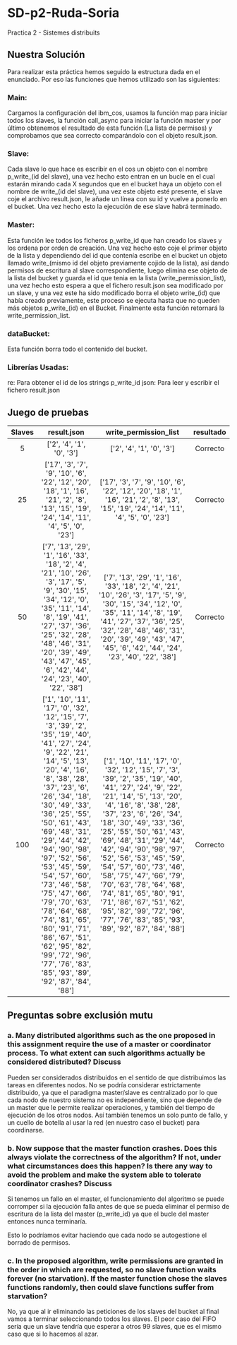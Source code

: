 # SD-p2-Ruda-Soria
Practica 2 - Sistemes distribuits

## Nuestra Solución
Para realizar esta práctica hemos seguido la estructura dada en el enunciado. Por eso las funciones que hemos utilizado son las siguientes: 

### Main:
Cargamos la configuración del ibm_cos, usamos la función map para iniciar todos los slaves, la función call_async para iniciar la función master y por último obtenemos el resultado de esta función (La lista de permisos) y comprobamos que sea correcto comparándolo con el objeto result.json.

### Slave:
Cada slave lo que hace es escribir en el cos un objeto con el nombre p_write_(id del slave), una vez hecho esto entran en un bucle en el cual estarán mirando cada X segundos que en el bucket haya un objeto con el nombre de write_(id del slave), una vez este objeto esté presente, el slave coje el archivo result.json, le añade un línea con su id y vuelve a ponerlo en el bucket.
Una vez hecho esto la ejecución de ese slave habrá terminado.

### Master:
Esta función lee todos los ficheros p_write_id que han creado los slaves y los ordena por orden de creación. Una vez hecho esto coje el primer objeto de la lista y dependiendo del id que contenía escribe en el bucket un objeto llamado write_(mismo id del objeto previamente cojido de la lista), así dando permisos de escritura al slave correspondiente, luego elimina ese objeto de la lista del bucket y guarda el id que tenia en la lista (write_permission_list), una vez hecho esto espera a que el fichero result.json sea modificado por un slave, y una vez este ha sido modificado borra el objeto write_(id) que había creado previamente, este proceso se ejecuta hasta que no queden más objetos p_write_(id) en el Bucket. Finalmente esta función retornará la write_permission_list.

###  dataBucket:
Esta función borra todo el contenido del bucket.
### Librerías Usadas:
re: Para obtener el id de los strings p_write_id
json: Para leer y escribir el fichero result.json

## Juego de pruebas
| Slaves | result.json  | write_permission_list  | resultado
| :-:    | :-----------------------: | :-----------------------: | :---------:
| 5      | ['2', '4', '1', '0', '3'] | ['2', '4', '1', '0', '3'] | Correcto
| 25     | ['17', '3', '7', '9', '10', '6', '22', '12', '20', '18', '1', '16', '21', '2', '8', '13', '15', '19', '24', '14', '11', '4', '5', '0', '23'] | ['17', '3', '7', '9', '10', '6', '22', '12', '20', '18', '1', '16', '21', '2', '8', '13', '15', '19', '24', '14', '11', '4', '5', '0', '23'] | Correcto
| 50     | ['7', '13', '29', '1', '16', '33', '18', '2', '4', '21', '10', '26', '3', '17', '5', '9', '30', '15', '34', '12', '0', '35', '11', '14', '8', '19', '41', '27', '37', '36', '25', '32', '28', '48', '46', '31', '20', '39', '49', '43', '47', '45', '6', '42', '44', '24', '23', '40', '22', '38'] | ['7', '13', '29', '1', '16', '33', '18', '2', '4', '21', '10', '26', '3', '17', '5', '9', '30', '15', '34', '12', '0', '35', '11', '14', '8', '19', '41', '27', '37', '36', '25', '32', '28', '48', '46', '31', '20', '39', '49', '43', '47', '45', '6', '42', '44', '24', '23', '40', '22', '38'] | Correcto
| 100      | ['1', '10', '11', '17', '0', '32', '12', '15', '7', '3', '39', '2', '35', '19', '40', '41', '27', '24', '9', '22', '21', '14', '5', '13', '20', '4', '16', '8', '38', '28', '37', '23', '6', '26', '34', '18', '30', '49', '33', '36', '25', '55', '50', '61', '43', '69', '48', '31', '29', '44', '42', '94', '90', '98', '97', '52', '56', '53', '45', '59', '54', '57', '60', '73', '46', '58', '75', '47', '66', '79', '70', '63', '78', '64', '68', '74', '81', '65', '80', '91', '71', '86', '67', '51', '62', '95', '82', '99', '72', '96', '77', '76', '83', '85', '93', '89', '92', '87', '84', '88'] | ['1', '10', '11', '17', '0', '32', '12', '15', '7', '3', '39', '2', '35', '19', '40', '41', '27', '24', '9', '22', '21', '14', '5', '13', '20', '4', '16', '8', '38', '28', '37', '23', '6', '26', '34', '18', '30', '49', '33', '36', '25', '55', '50', '61', '43', '69', '48', '31', '29', '44', '42', '94', '90', '98', '97', '52', '56', '53', '45', '59', '54', '57', '60', '73', '46', '58', '75', '47', '66', '79', '70', '63', '78', '64', '68', '74', '81', '65', '80', '91', '71', '86', '67', '51', '62', '95', '82', '99', '72', '96', '77', '76', '83', '85', '93', '89', '92', '87', '84', '88'] | Correcto

## Preguntas sobre exclusión mutu
### a. Many distributed algorithms such as the one proposed in this assignment require the use of a master or coordinator process. To what extent can such algorithms actually be considered distributed? Discuss 

Pueden ser considerados distribuidos en el sentido de que distribuimos las tareas en diferentes nodos. No se podría considerar estrictamente distribuido, ya que el paradigma master/slave es centralizado por lo que cada nodo de nuestro sistema no es independiente, sino que depende de un master que le permite realizar operaciones, y también del tiempo de ejecución de los otros nodos. Así también tenemos un solo punto de fallo, y un cuello de botella al usar la red (en nuestro caso el bucket) para coordinarse.

### b. Now suppose that the master function crashes. Does this always violate the correctness of the algorithm? If not, under what circumstances does this happen? Is there any way to avoid the problem and make the system able to tolerate coordinator crashes? Discuss 

Si tenemos un fallo en el master, el funcionamiento del algoritmo se puede corromper si la ejecución falla antes de que se pueda eliminar el permiso de escritura de la lista del master (p_write_id) ya que el bucle del master entonces nunca terminaría. 

Esto lo podríamos evitar haciendo que cada nodo se autogestione el borrado de permisos.

### c. In the proposed algorithm, write permissions are granted in the order in which are requested, so no slave function waits forever (no starvation). If the master function chose the slaves functions randomly, then could slave functions suffer from starvation?

No, ya que al ir eliminando las peticiones de los slaves del bucket al final vamos a terminar seleccionando todos los slaves. El peor caso del FIFO sería que un slave tendría que esperar a otros 99 slaves, que es el mismo caso que si lo hacemos al azar.
